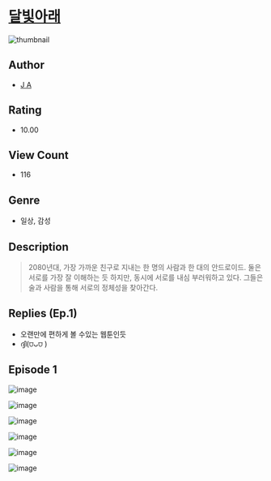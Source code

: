 # [달빛아래](https://comic.naver.com/challenge/list?titleId=810521)
![thumbnail](https://image-comic.pstatic.net/user_contents_data/challenge_comic/2023/05/23/upload_7089903010573728056_480x623.jpeg)

## Author
- [J A](https://comic.naver.com/artistTitle?id=366947)

## Rating
- 10.00

## View Count
- 116

## Genre
- 일상, 감성

## Description
> 2080년대, 가장 가까운 친구로 지내는 한 명의 사람과 한 대의 안드로이드. 둘은 서로를 가장 잘 이해하는 듯 하지만, 동시에 서로를 내심 부러워하고 있다. 그들은 술과 사람을 통해 서로의 정체성을 찾아간다.

## Replies (Ep.1)
- 오랜만에 편하게 볼 수있는 웹툰인듯
- ദ്ദി(⩌ᴗ⩌ )

## Episode 1
![image](https://image-comic.pstatic.net/user_contents_data/challenge_comic/2023/05/23/366947/upload_7221858874916364899.jpeg)

![image](https://image-comic.pstatic.net/user_contents_data/challenge_comic/2023/05/23/366947/upload_3545007123750794850.jpeg)

![image](https://image-comic.pstatic.net/user_contents_data/challenge_comic/2023/05/23/366947/upload_3991371473309099109.jpeg)

![image](https://image-comic.pstatic.net/user_contents_data/challenge_comic/2023/05/23/366947/upload_7005460710803387233.jpeg)

![image](https://image-comic.pstatic.net/user_contents_data/challenge_comic/2023/05/23/366947/upload_3991709041367070516.jpeg)

![image](https://image-comic.pstatic.net/user_contents_data/challenge_comic/2023/05/23/366947/upload_7292564069548176182.jpeg)
